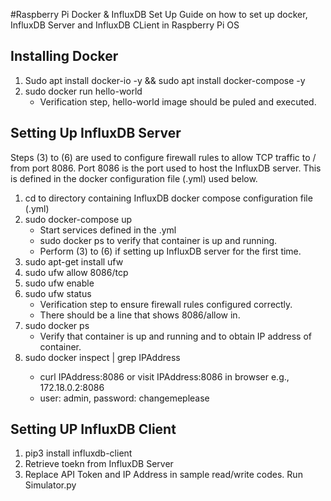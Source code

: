 #Raspberry Pi Docker & InfluxDB Set Up
Guide on how to set up docker, InfluxDB Server and InfluxDB CLient in Raspberry Pi OS

## Installing Docker
1. Sudo apt install docker-io -y && sudo apt install docker-compose -y
2. sudo docker run hello-world
	* Verification step, hello-world image should be puled and executed.

## Setting Up InfluxDB Server
Steps (3) to (6) are used to configure firewall rules to allow TCP traffic to / from port 8086. Port 8086 is the port used to host the InfluxDB server. This is defined in the docker configuration file (.yml) used below.
1. cd to directory containing InfluxDB docker compose configuration file (.yml)
2. sudo docker-compose up
	* Start services defined in the .yml
	* sudo docker ps to verify that container is up and running.
	* Perform (3) to (6) if setting up InfluxDB server for the first time.
3. sudo apt-get install ufw
4. sudo ufw allow 8086/tcp
5. sudo ufw enable
6. sudo ufw status
	* Verification step to ensure firewall rules configured correctly.
	* There should be a line that shows 8086/allow in.
7. sudo docker ps
	* Verify that container is up and running and to obtain IP address of container.
8. sudo docker inspect <container ID> | grep IPAddress
	* curl IPAddress:8086 or visit IPAddress:8086 in browser e.g.,  172.18.0.2:8086
	* user: admin, password: changemeplease

## Setting UP InfluxDB Client
1. pip3 install influxdb-client
2. Retrieve toekn from InfluxDB Server
3. Replace API Token and IP Address in sample read/write codes. Run Simulator.py

